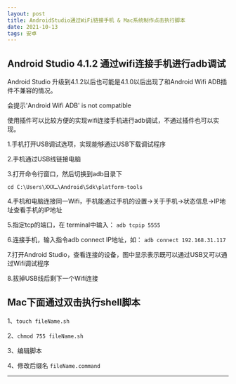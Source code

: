 ```yaml
---
layout: post
title: AndroidStudio通过WiFi链接手机 & Mac系统制作点击执行脚本
date: 2021-10-13
tags: 安卓
---
```


## Android Studio 4.1.2 通过wifi连接手机进行adb调试

Android Studio 升级到4.1.2以后也可能是4.1.0以后出现了和Android Wifi ADB插件不兼容的情况。

会提示'Android Wifi ADB' is not compatible

使用插件可以比较方便的实现wifi连接手机进行adb调试，不通过插件也可以实现。

1.手机打开USB调试选项，实现能够通过USB下载调试程序

2.手机通过USB线链接电脑

3.打开命令行窗口，然后切换到adb目录下

`cd C:\Users\XXX…\Android\Sdk\platform-tools`

4.手机和电脑连接同一Wifi，手机能通过手机的设置->关于手机->状态信息->IP地址查看手机的IP地址

5.指定tcp的端口，在 terminal中输入：
`adb tcpip 5555`

6.连接手机，输入指令adb connect IP地址，如：
`adb connect 192.168.31.117`

7.打开Android Studio，查看连接的设备，图中显示表示既可以通过USB又可以通过Wifi调试程序

8.拔掉USB线后剩下一个Wifi连接


## Mac下面通过双击执行shell脚本

1、`touch fileName.sh`

2、`chmod 755 fileName.sh`

3、编辑脚本

4、修改后缀名 `fileName.command`



























-----------

